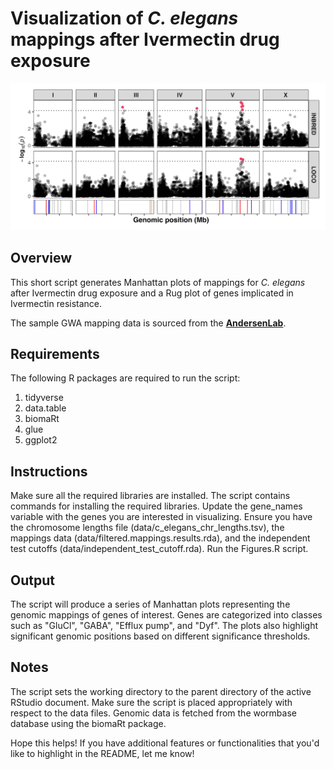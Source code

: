 # Visualization of _C. elegans_ mappings after Ivermectin drug exposure
![](Figures/singlePlots/length_Ivermectin_12.png)

## Overview
This short script generates Manhattan plots of mappings for _C. elegans_ after Ivermectin drug exposure and a Rug plot of genes implicated in Ivermectin resistance.

The sample GWA mapping data is sourced from the [**AndersenLab**](https://andersenlab.org/).

## Requirements
The following R packages are required to run the script:

1. tidyverse
1. data.table
1. biomaRt
1. glue
1. ggplot2

## Instructions
Make sure all the required libraries are installed. The script contains commands for installing the required libraries.
Update the gene_names variable with the genes you are interested in visualizing.
Ensure you have the chromosome lengths file (data/c_elegans_chr_lengths.tsv), the mappings data (data/filtered.mappings.results.rda), and the independent test cutoffs (data/independent_test_cutoff.rda).
Run the Figures.R script.

## Output
The script will produce a series of Manhattan plots representing the genomic mappings of genes of interest. Genes are categorized into classes such as "GluCl", "GABA", "Efflux pump", and "Dyf". The plots also highlight significant genomic positions based on different significance thresholds.

## Notes
The script sets the working directory to the parent directory of the active RStudio document. Make sure the script is placed appropriately with respect to the data files.
Genomic data is fetched from the wormbase database using the biomaRt package.

Hope this helps! If you have additional features or functionalities that you'd like to highlight in the README, let me know!
